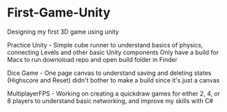 # First-Game-Unity
Designing my first 3D game using unity 

Practice Unity - Simple cube runner to understand basics of physics, connecting Levels and other basic Unity components
                 Only have a build for Macs to run downoload repo and open build folder in Finder
                 
Dice Game - One page canvas to understand saving and deleting states (Highscore and Reset) didn't bother to make a build since
            it's just a canvas

MultiplayerFPS - Working on creating a quickdraw games for either 2, 4, or 8 players to understand basic networking, and improve
                 my skills with C#

